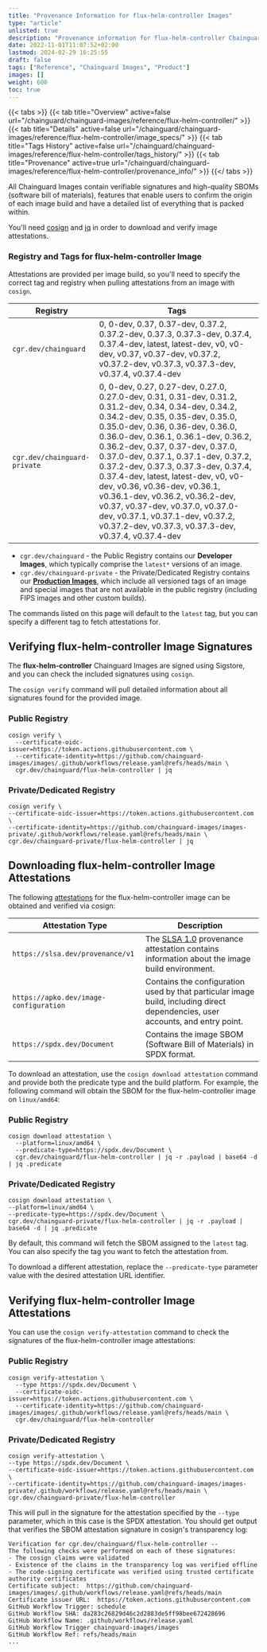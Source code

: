 ```yaml
---
title: "Provenance Information for flux-helm-controller Images"
type: "article"
unlisted: true
description: "Provenance information for flux-helm-controller Chainguard Image"
date: 2022-11-01T11:07:52+02:00
lastmod: 2024-02-29 16:25:55
draft: false
tags: ["Reference", "Chainguard Images", "Product"]
images: []
weight: 600
toc: true
---
```


{{< tabs >}}
{{< tab title="Overview" active=false url="/chainguard/chainguard-images/reference/flux-helm-controller/" >}}
{{< tab title="Details" active=false url="/chainguard/chainguard-images/reference/flux-helm-controller/image_specs/" >}}
{{< tab title="Tags History" active=false url="/chainguard/chainguard-images/reference/flux-helm-controller/tags_history/" >}}
{{< tab title="Provenance" active=true url="/chainguard/chainguard-images/reference/flux-helm-controller/provenance_info/" >}}
{{</ tabs >}}

All Chainguard Images contain verifiable signatures and high-quality SBOMs (software bill of materials), features that enable users to confirm the origin of each image build and have a detailed list of everything that is packed within.

You'll need [cosign](https://docs.sigstore.dev/cosign/overview/) and [jq](https://stedolan.github.io/jq/) in order to download and verify image attestations.

### Registry and Tags for flux-helm-controller Image
Attestations are provided per image build, so you'll need to specify the correct tag and registry when pulling attestations from an image with `cosign`.

| Registry                     | Tags                                                                                                                                                                                                                                                                                                                                                                                                                                                                                                                                                                                   |
|------------------------------|----------------------------------------------------------------------------------------------------------------------------------------------------------------------------------------------------------------------------------------------------------------------------------------------------------------------------------------------------------------------------------------------------------------------------------------------------------------------------------------------------------------------------------------------------------------------------------------|
| `cgr.dev/chainguard`         | 0, 0-dev, 0.37, 0.37-dev, 0.37.2, 0.37.2-dev, 0.37.3, 0.37.3-dev, 0.37.4, 0.37.4-dev, latest, latest-dev, v0, v0-dev, v0.37, v0.37-dev, v0.37.2, v0.37.2-dev, v0.37.3, v0.37.3-dev, v0.37.4, v0.37.4-dev                                                                                                                                                                                                                                                                                                                                                                               |
| `cgr.dev/chainguard-private` | 0, 0-dev, 0.27, 0.27-dev, 0.27.0, 0.27.0-dev, 0.31, 0.31-dev, 0.31.2, 0.31.2-dev, 0.34, 0.34-dev, 0.34.2, 0.34.2-dev, 0.35, 0.35-dev, 0.35.0, 0.35.0-dev, 0.36, 0.36-dev, 0.36.0, 0.36.0-dev, 0.36.1, 0.36.1-dev, 0.36.2, 0.36.2-dev, 0.37, 0.37-dev, 0.37.0, 0.37.0-dev, 0.37.1, 0.37.1-dev, 0.37.2, 0.37.2-dev, 0.37.3, 0.37.3-dev, 0.37.4, 0.37.4-dev, latest, latest-dev, v0, v0-dev, v0.36, v0.36-dev, v0.36.1, v0.36.1-dev, v0.36.2, v0.36.2-dev, v0.37, v0.37-dev, v0.37.0, v0.37.0-dev, v0.37.1, v0.37.1-dev, v0.37.2, v0.37.2-dev, v0.37.3, v0.37.3-dev, v0.37.4, v0.37.4-dev |


- `cgr.dev/chainguard` - the Public Registry contains our **Developer Images**, which typically comprise the `latest*` versions of an image.
- `cgr.dev/chainguard-private` - the Private/Dedicated Registry contains our **[Production Images](https://www.chainguard.dev/chainguard-images)**, which include all versioned tags of an image and special images that are not available in the public registry (including FIPS images and other custom builds).

The commands listed on this page will default to the `latest` tag, but you can specify a different tag to fetch attestations for.

## Verifying flux-helm-controller Image Signatures
The **flux-helm-controller** Chainguard Images are signed using Sigstore, and you can check the included signatures using `cosign`.

The `cosign verify` command will pull detailed information about all signatures found for the provided image.

### Public Registry

```shell
cosign verify \
  --certificate-oidc-issuer=https://token.actions.githubusercontent.com \
  --certificate-identity=https://github.com/chainguard-images/images/.github/workflows/release.yaml@refs/heads/main \
  cgr.dev/chainguard/flux-helm-controller | jq
```

### Private/Dedicated Registry

```shell
cosign verify \
--certificate-oidc-issuer=https://token.actions.githubusercontent.com \
--certificate-identity=https://github.com/chainguard-images/images-private/.github/workflows/release.yaml@refs/heads/main \
cgr.dev/chainguard-private/flux-helm-controller | jq
```

## Downloading flux-helm-controller Image Attestations

The following [attestations](https://slsa.dev/attestation-model) for the flux-helm-controller image can be obtained and verified via cosign:

| Attestation Type | Description |
|----------------|-------------|
| `https://slsa.dev/provenance/v1` | The [SLSA 1.0](https://slsa.dev/spec/v1.0/provenance) provenance attestation contains information about the image build environment. |
| `https://apko.dev/image-configuration` | Contains the configuration used by that particular image build, including direct dependencies, user accounts, and entry point. |
| `https://spdx.dev/Document` | Contains the image SBOM (Software Bill of Materials) in SPDX format. |


To download an attestation, use the `cosign download attestation` command and provide both the predicate type and the build platform. For example, the following command will obtain the SBOM for the flux-helm-controller image on `linux/amd64`:

### Public Registry

```shell
cosign download attestation \
  --platform=linux/amd64 \
  --predicate-type=https://spdx.dev/Document \
  cgr.dev/chainguard/flux-helm-controller | jq -r .payload | base64 -d | jq .predicate
```

### Private/Dedicated Registry

```shell
cosign download attestation \
--platform=linux/amd64 \
--predicate-type=https://spdx.dev/Document \
cgr.dev/chainguard-private/flux-helm-controller | jq -r .payload | base64 -d | jq .predicate
```

By default, this command will fetch the SBOM assigned to the `latest` tag. You can also specify the tag you want to fetch the attestation from.

To download a different attestation, replace the `--predicate-type` parameter value with the desired attestation URL identifier.

## Verifying flux-helm-controller Image Attestations
You can use the `cosign verify-attestation` command to check the signatures of the flux-helm-controller image attestations:

### Public Registry

```shell
cosign verify-attestation \
  --type https://spdx.dev/Document \
  --certificate-oidc-issuer=https://token.actions.githubusercontent.com \
  --certificate-identity=https://github.com/chainguard-images/images/.github/workflows/release.yaml@refs/heads/main \
  cgr.dev/chainguard/flux-helm-controller
```

### Private/Dedicated Registry

```shell
cosign verify-attestation \
--type https://spdx.dev/Document \
--certificate-oidc-issuer=https://token.actions.githubusercontent.com \
--certificate-identity=https://github.com/chainguard-images/images-private/.github/workflows/release.yaml@refs/heads/main \
cgr.dev/chainguard-private/flux-helm-controller
```

This will pull in the signature for the attestation specified by the `--type` parameter, which in this case is the SPDX attestation. You should get output that verifies the SBOM attestation signature in cosign's transparency log:

```
Verification for cgr.dev/chainguard/flux-helm-controller --
The following checks were performed on each of these signatures:
- The cosign claims were validated
- Existence of the claims in the transparency log was verified offline
- The code-signing certificate was verified using trusted certificate authority certificates
Certificate subject:  https://github.com/chainguard-images/images/.github/workflows/release.yaml@refs/heads/main
Certificate issuer URL:  https://token.actions.githubusercontent.com
GitHub Workflow Trigger: schedule
GitHub Workflow SHA: da283c26829d46c2d2883de5ff98bee672428696
GitHub Workflow Name: .github/workflows/release.yaml
GitHub Workflow Trigger chainguard-images/images
GitHub Workflow Ref: refs/heads/main
...
```
